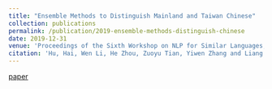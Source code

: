 ```yaml
---
title: "Ensemble Methods to Distinguish Mainland and Taiwan Chinese"
collection: publications
permalink: /publication/2019-ensemble-methods-distinguish-chinese
date: 2019-12-31
venue: 'Proceedings of the Sixth Workshop on NLP for Similar Languages, Varieties and Dialects at NAACL 2019'
citation: 'Hu, Hai, Wen Li, He Zhou, Zuoyu Tian, Yiwen Zhang and Liang Zou. (2019). &quot;Paper Title Number 3.&quot; <i>Proceedings of the Sixth Workshop on NLP for Similar Languages, Varieties and Dialects at NAACL 2019</i>. Minneapolis, MN.'
---
```


[paper](http://yiwenzh29.github.io/files/2019-ensemble-methods-distinguish-chinese.pdf)
